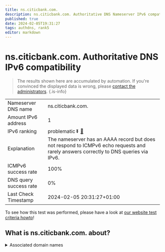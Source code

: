 ```yaml
---
title: ns.citicbank.com.
description: ns.citicbank.com. Authoritative DNS Nameserver IPv6 compatibility
published: true
date: 2024-02-05T19:31:27
tags: authdns, rank5
editor: markdown
---
```


# ns.citicbank.com. Authoritative DNS IPv6 compatibility

> The results shown here are accumulated by automation. If you're convinced the displayed data is wrong, please [contact the administrators](/howto/chat). 
{.is-info}




|   |   |
| - | - |
| Nameserver DNS name | ns.citicbank.com.
| Amount IPv6 address | 1
| IPv6 ranking | problematic :arrow_double_down: [🔗](/howto/ranking) |
| Explanation | The nameserver has an AAAA record but does not respond to ICMPv6 echo requests and rarely answers correctly to DNS queries via IPv6. |
| ICMPv6 success rate | 100%|
| DNS query success rate | 0% |
| Last Check Timestamp | 2024-02-05 20:31:27+01:00 |

To see how this test was performed, please have a look at [our website test criteria howto](/howto/testcriteria/authdns)!


## What is ns.citicbank.com. about?






<details>
<summary>Associated domain names</summary>

www.citicbank.com

</details>
